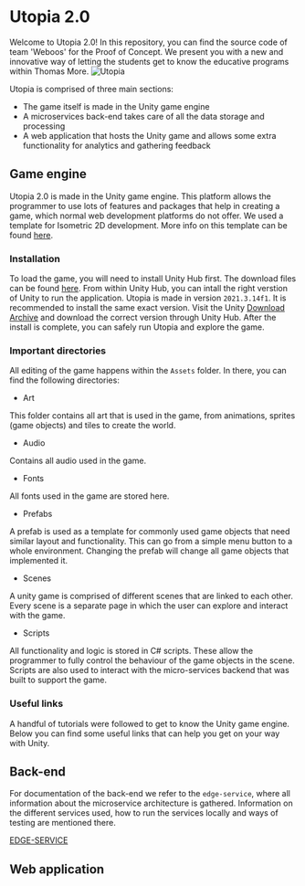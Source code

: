 # Utopia 2.0
Welcome to Utopia 2.0! In this repository, you can find the source code of team 'Weboos' for the Proof of Concept. We present you with a new and innovative way of letting the students get to know the educative programs within Thomas More.
![Utopia](https://user-images.githubusercontent.com/74854941/212747487-a3783889-fae9-4cdf-b17f-36f2a3429990.png)

Utopia is comprised of three main sections:
- The game itself is made in the Unity game engine
- A microservices back-end takes care of all the data storage and processing
- A web application that hosts the Unity game and allows some extra functionality for analytics and gathering feedback

## Game engine
Utopia 2.0 is made in the Unity game engine. This platform allows the programmer to use lots of features and packages that help in creating a game, which normal web development platforms do not offer. We used a template for Isometric 2D development. More info on this template can be found [here](https://blog.unity.com/technology/isometric-2d-environments-with-tilemap).

### Installation
To load the game, you will need to install Unity Hub first. The download files can be found [here](https://unity.com/download). From within Unity Hub, you can intall the right verstion of Unity to run the application. Utopia is made in version `2021.3.14f1`. It is recommended to install the same exact version. Visit the Unity [Download Archive](https://unity.com/releases/editor/archive) and download the correct version through Unity Hub. After the install is complete, you can safely run Utopia and explore the game.

### Important directories
All editing of the game happens within the `Assets` folder. In there, you can find the following directories:
- Art

This folder contains all art that is used in the game, from animations, sprites (game objects) and tiles to create the world.

- Audio

Contains all audio used in the game.

- Fonts

All fonts used in the game are stored here.

- Prefabs

A prefab is used as a template for commonly used game objects that need similar layout and functionality. This can go from a simple menu button to a whole environment. Changing the prefab will change all game objects that implemented it.

- Scenes

A unity game is comprised of different scenes that are linked to each other. Every scene is a separate page in which the user can explore and interact with the game.

- Scripts

All functionality and logic is stored in C# scripts. These allow the programmer to fully control the behaviour of the game objects in the scene. Scripts are also used to interact with the micro-services backend that was built to support the game.

### Useful links
A handful of tutorials were followed to get to know the Unity game engine. Below you can find some useful links that can help you get on your way with Unity.


## Back-end
For documentation of the back-end we refer to the `edge-service`, where all information about the microservice architecture is gathered. Information on the different services used, how to run the services locally and ways of testing are mentioned there.

[EDGE-SERVICE](https://github.com/KevinVandeputte-TM/utopia_edgeservice)

## Web application

